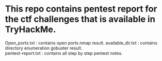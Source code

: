 # This repo contains pentest report for the ctf challenges that is available in TryHackMe.


Open_ports.txt            : contains open ports nmap result.
available_dir.txt         : contains directory enumeration gobuster result.  
pentest-report.txt         : contains all step by step pentest notes.

